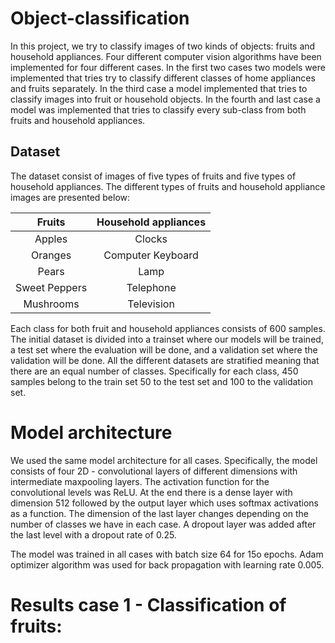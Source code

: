 # Object-classification
In this project, we try to classify images of two kinds of objects: fruits and household appliances. Four different computer vision algorithms have been implemented for four different cases. In the first two cases two models were implemented that tries try to classify different classes of home appliances and fruits separately. In the third case a model implemented that tries to classify images into fruit or household objects. In the fourth and last case a model was implemented that tries to classify every sub-class from both fruits and household appliances.
## Dataset
The dataset consist of images of five types of fruits and five types of household appliances. The different types of fruits and household appliance images are presented below:

| Fruits  | Household appliances  | 
| :---: | :---: |
| Apples  | Clocks  |
| Oranges  | Computer Keyboard  |
| Pears  | Lamp  |
| Sweet Peppers  | Telephone  |
| Mushrooms  | Television  |

Εach class for both fruit and household appliances consists of 600 samples. The initial dataset is divided into a trainset where our models will be trained, a test set where the evaluation will be done, and a validation set where the validation will be done. All the different datasets are stratified meaning that there are an equal number of classes. Specifically for each class, 450 samples belong to the train set 50 to the test set and 100 to the validation set.

# Model architecture
We used the same model architecture for all cases. Specifically, the model consists of four 2D - convolutional layers of different dimensions with intermediate maxpooling layers. The activation function for the convolutional levels was ReLU. At the end there is a dense layer with dimension 512 followed by the output layer which uses softmax activations as a function. The dimension of the last layer changes depending on the number of classes we have in each case. A dropout layer was added after the last level with a dropout rate of 0.25.

The model was trained in all cases with batch size 64 for 15o epochs. Adam optimizer algorithm was used for back propagation with learning rate 0.005.

# Results case 1 - Classification of fruits:





